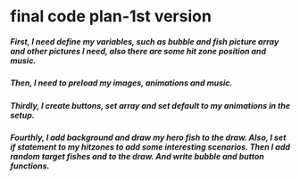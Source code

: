# final code plan-1st version
##### First, I need define my variables, such as bubble and fish picture array and other pictures I need, also there are some hit zone position and music.

##### Then, I need to preload my images, animations and music.

##### Thirdly, I create buttons, set array and set default to my animations in the setup.

##### Fourthly, I add background and draw my hero fish to the draw. Also, I set if statement to my hitzones to add some interesting scenarios. Then I add random target fishes and to the draw. And write bubble and button functions.